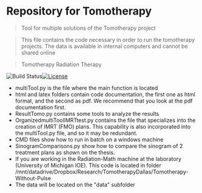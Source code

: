 
# Repository for Tomotherapy

> Tool for multiple solutions of the Tomotherapy project

> This file contains the code necessary in order to run the tomotherapy projects. The data is available in internal computers and cannot be shared online

> Tomotherapy Radiation Therapy

![Build Status](http://img.shields.io/travis/badges/badgerbadgerbadger.svg?style=flat-square)[![License](http://img.shields.io/:license-mit-blue.svg?style=flat-square)](http://badges.mit-license.org)

- multiTool.py is the file where the main function is located
- html and latex folders contain code documentation, the first one as html format, and the second as pdf. We recommend that you look at the pdf documentation first.
- ResultTomo.py contains some tools to analyze the results
- OrganizedmultiToolIMRTtest.py contains the file that specializes into the creation of IMRT (FMO) plans. This capability is also incorporated into the multiTool.py file, and so it may be redundant.
- CMD files show how to run in batch on a windows machine
- SinogramComparisons.py show how to compare the sinogram of 2 treatment plans as shown on the thesis.
- If you are working in the Radiation-Math machine at the laboratory (University of Michigan IOE). This code is located in folder 
/mnt/datadrive/Dropbox/Research/TomotherapyDallas/Tomotherapy-Without-Pulse
- The data will be located on the "data" subfolder
